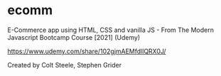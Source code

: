 # ecomm
E-Commerce app using HTML, CSS and vanilla JS - From The Modern Javascript Bootcamp Course [2021] (Udemy) 

https://www.udemy.com/share/102gjmAEMfdllQRX0J/

Created by Colt Steele, Stephen Grider
